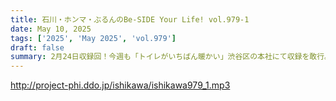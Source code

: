 ```yaml
---
title: 石川・ホンマ・ぶるんのBe-SIDE Your Life! vol.979-1
date: May 10, 2025
tags: ['2025', 'May 2025', 'vol.979']
draft: false
summary: 2月24日収録回！今週も「トイレがいちばん暖かい」渋谷区の本社にて収録を敢行。石川代表、旅疲れの影響が出たのか、とある大事なモノを失くしたそうで...「令和のヒヤリハット」恐いですね（汗）
---
```


http://project-phi.ddo.jp/ishikawa/ishikawa979_1.mp3